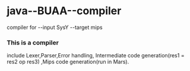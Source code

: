 # java--BUAA--compiler
compiler for --input SysY --target mips
### This is a compiler

include Lexer,Parser,Error handling, Intermediate code generation(res1 = res2 op res3) ,Mips code generation(run in Mars).
